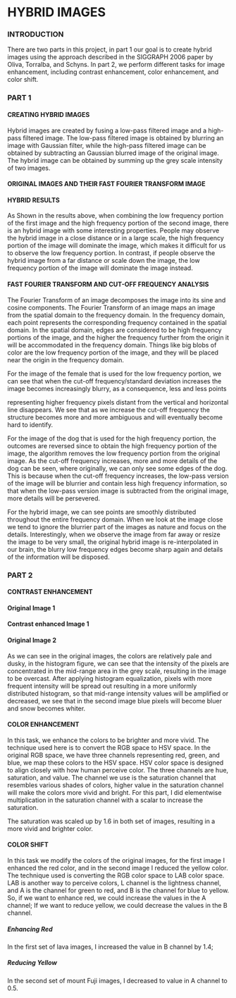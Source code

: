 # HYBRID IMAGES

### INTRODUCTION

There are two parts in this project, in part 1 our goal is to create hybrid images using the approach described in the
SIGGRAPH 2006 paper by Oliva, Torralba, and Schyns. In part 2, we perform different tasks for image enhancement,
including contrast enhancement, color enhancement, and color shift.

### PART 1

#### CREATING HYBRID IMAGES

Hybrid images are created by fusing a low-pass filtered image and a high-pass filtered image. The low-pass filtered image
is obtained by blurring an image with Gaussian filter, while the high-pass filtered image can be obtained by subtracting an
Gaussian blurred image of the original image. The hybrid image can be obtained by summing up the grey scale intensity of
two images.

#### ORIGINAL IMAGES AND THEIR FAST FOURIER TRANSFORM IMAGE


#### HYBRID RESULTS


As Shown in the results above, when combining the low frequency portion of the first image and the high frequency
portion of the second image, there is an hybrid image with some interesting properties. People may observe the hybrid image in a close distance or in a large scale, the high frequency portion of the image will dominate the image, which makes it difficult for us to observe the low frequency portion. In contrast, if people observe the hybrid image from a far distance or scale down the image, the low frequency portion of the image will dominate the image instead.

#### FAST FOURIER TRANSFORM AND CUT-OFF FREQUENCY ANALYSIS


The Fourier Transform of an image decomposes the image into its sine and cosine components. The Fourier Transform of
an image maps an image from the spatial domain to the frequency domain. In the frequency domain, each point
represents the corresponding frequency contained in the spatial domain. In the spatial domain, edges are considered to
be high frequency portions of the image, and the higher the frequency further from the origin it will be accommodated in the
frequency domain. Things like big blobs of color are the low frequency portion of the image, and they will be placed near the origin in the frequency domain.

For the image of the female that is used for the low frequency portion, we can see that when the cut-off
frequency/standard deviation increases the image becomes increasingly blurry, as a consequence, less and less points


representing higher frequency pixels distant from the vertical and horizontal line disappears. We see that as we increase
the cut-off frequency the structure becomes more and more ambiguous and will eventually become hard to identify.

For the image of the dog that is used for the high frequency portion, the outcomes are reversed since to obtain the high
frequency portion of the image, the algorithm removes the low frequency portion from the original image. As the cut-off
frequency increases, more and more details of the dog can be seen, where originally, we can only see some edges of the
dog. This is because when the cut-off frequency increases, the low-pass version of the image will be blurrier and contain
less high frequency information, so that when the low-pass version image is subtracted from the original image, more
details will be persevered.

For the hybrid image, we can see points are smoothly distributed throughout the entire frequency domain. When we look
at the image close we tend to ignore the blurrier part of the images as nature and focus on the details. Interestingly, when
we observe the image from far away or resize the image to be very small, the original hybrid image is re-interpolated in
our brain, the blurry low frequency edges become sharp again and details of the information will be disposed.

### PART 2

#### CONTRAST ENHANCEMENT

#### Original Image 1

#### Contrast enhanced Image 1

#### Original Image 2

As we can see in the original images, the colors are relatively pale and dusky, in the histogram figure, we can see that the
intensity of the pixels are concentrated in the mid-range area in the grey scale, resulting in the image to be overcast. After
applying histogram equalization, pixels with more frequent intensity will be spread out resulting in a more uniformly
distributed histogram, so that mid-range intensity values will be amplified or decreased, we see that in the second image
blue pixels will become bluer and snow becomes whiter.


#### COLOR ENHANCEMENT

In this task, we enhance the colors to be brighter and more vivid. The technique used here is to convert the RGB space to
HSV space. In the original RGB space, we have three channels representing red, green, and blue, we map these colors to
the HSV space. HSV color space is designed to align closely with how human perceive color. The three channels are hue,
saturation, and value. The channel we use is the saturation channel that resembles various shades of colors, higher value
in the saturation channel will make the colors more vivid and bright. For this part, I did elementwise multiplication in the
saturation channel with a scalar to increase the saturation.

The saturation was scaled up by 1.6 in both set of images, resulting in a more vivid and brighter color.



#### COLOR SHIFT

In this task we modify the colors of the original images, for the first image I enhanced the red color, and in the second
image I reduced the yellow color. The technique used is converting the RGB color space to LAB color space. LAB is another
way to perceive colors, L channel is the lightness channel, and A is the channel for green to red, and B is the channel for
blue to yellow. So, if we want to enhance red, we could increase the values in the A channel; If we want to reduce yellow,
we could decrease the values in the B channel.

##### Enhancing Red

In the first set of lava images, I increased the value in B channel by 1.4;


##### Reducing Yellow

In the second set of mount Fuji images, I decreased to value in A channel to 0.5.


